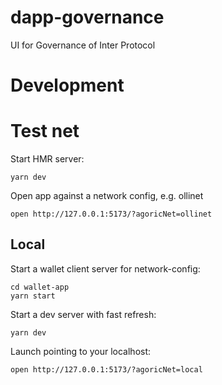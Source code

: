 # dapp-governance

UI for Governance of Inter Protocol

# Development

# Test net

Start HMR server:

```
yarn dev
```

Open app against a network config, e.g. ollinet

```
open http://127.0.0.1:5173/?agoricNet=ollinet
```

## Local

Start a wallet client server for network-config:

```
cd wallet-app
yarn start
```

Start a dev server with fast refresh:

```
yarn dev
```

Launch pointing to your localhost:

```
open http://127.0.0.1:5173/?agoricNet=local
```
